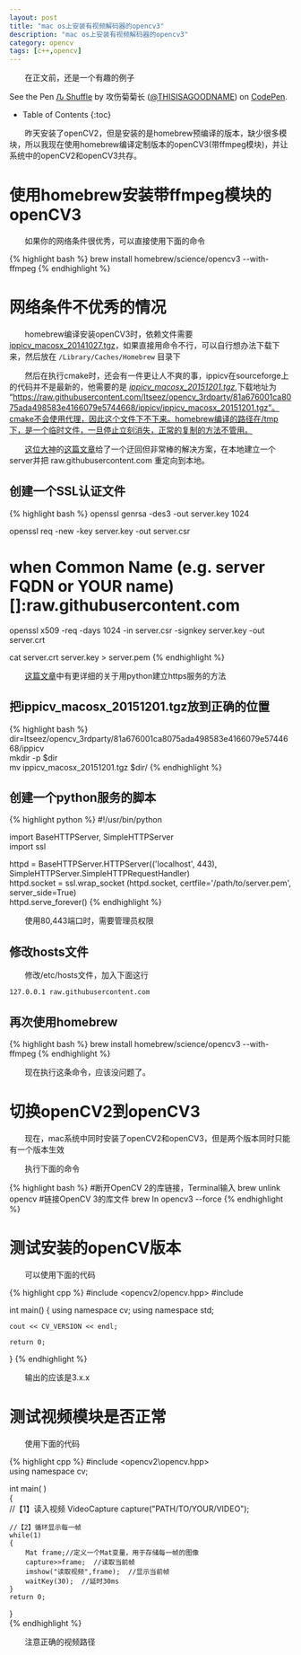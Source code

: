 ```yaml
---
layout: post
title: "mac os上安装有视频解码器的opencv3"
description: "mac os上安装有视频解码器的opencv3"
category: opencv
tags: [c++,opencv]
---
```


&#160; &#160; &#160; &#160;在正文前，还是一个有趣的例子

<p data-height="484" data-theme-id="0" data-slug-hash="mPrrOL" data-default-tab="result" data-user="THISISAGOODNAME" data-preview="true" class="codepen">See the Pen <a href="http://codepen.io/THISISAGOODNAME/pen/mPrrOL/">Ԉ Shuffle</a> by 攻伤菊菊长 (<a href="http://codepen.io/THISISAGOODNAME">@THISISAGOODNAME</a>) on <a href="http://codepen.io">CodePen</a>.</p>
<script async src="//assets.codepen.io/assets/embed/ei.js"></script>

<!-- more -->

* Table of Contents
{:toc}

&#160; &#160; &#160; &#160;昨天安装了openCV2，但是安装的是homebrew预编译的版本，缺少很多模块，所以我现在使用homebrew编译定制版本的openCV3(带ffmpeg模块)，并让系统中的openCV2和openCV3共存。

# 使用homebrew安装带ffmpeg模块的openCV3

&#160; &#160; &#160; &#160;如果你的网络条件很优秀，可以直接使用下面的命令

{% highlight bash %}
brew install homebrew/science/opencv3 --with-ffmpeg
{% endhighlight %}

# 网络条件不优秀的情况

&#160; &#160; &#160; &#160;homebrew编译安装openCV3时，依赖文件需要 [ippicv_macosx_20141027.tgz](https://downloads.sourceforge.net/project/opencvlibrary/3rdparty/ippicv/ippicv_macosx_20141027.tgz)，如果直接用命令不行，可以自行想办法下载下来，然后放在 `/Library/Caches/Homebrew` 目录下

&#160; &#160; &#160; &#160;然后在执行cmake时，还会有一件更让人不爽的事，ippicv在sourceforge上的代码并不是最新的，他需要的是 [*ippicv_macosx_20151201.tgz*](https://raw.githubusercontent.com/Itseez/opencv_3rdparty/81a676001ca8075ada498583e4166079e5744668/ippicv/ippicv_macosx_20151201.tgz),下载地址为 “https://raw.githubusercontent.com/Itseez/opencv_3rdparty/81a676001ca8075ada498583e4166079e5744668/ippicv/ippicv_macosx_20151201.tgz”。cmake不会使用代理，因此这个文件下不下来。homebrew编译的路径在/tmp下，是一个临时文件，一旦停止立刻消失，正常的复制的方法不管用。

&#160; &#160; &#160; &#160;[这位大神](http://libzx.so/)的[这篇文章](http://libzx.so/main/learning/2015/12/24/install-opencv3-on-osx-el-capitan.html)给了一个迂回但非常棒的解决方案，在本地建立一个server并把 raw.githubusercontent.com 重定向到本地。

## 创建一个SSL认证文件

{% highlight bash %}
openssl genrsa -des3 -out server.key 1024  

openssl req -new -key server.key -out server.csr  
# when Common Name (e.g. server FQDN or YOUR name) []:raw.githubusercontent.com  

openssl x509 -req -days 1024 -in server.csr -signkey server.key -out server.crt  

cat server.crt server.key > server.pem
{% endhighlight %}

&#160; &#160; &#160; &#160;[这篇文章](http://pankajmalhotra.com/Simple-HTTPS-Server-In-Python-Using-Self-Signed-Certs/)中有更详细的关于用python建立https服务的方法

## 把ippicv_macosx_20151201.tgz放到正确的位置

{% highlight bash %}
dir=Itseez/opencv_3rdparty/81a676001ca8075ada498583e4166079e5744668/ippicv  
mkdir -p $dir  
mv ippicv_macosx_20151201.tgz $dir/ 
{% endhighlight %}

## 创建一个python服务的脚本

{% highlight python %}
#!/usr/bin/python  
  
import BaseHTTPServer, SimpleHTTPServer  
import ssl  
  
httpd = BaseHTTPServer.HTTPServer(('localhost', 443), SimpleHTTPServer.SimpleHTTPRequestHandler)  
httpd.socket = ssl.wrap_socket (httpd.socket, certfile='/path/to/server.pem', server_side=True)  
httpd.serve_forever() 
{% endhighlight %}

&#160; &#160; &#160; &#160;使用80,443端口时，需要管理员权限

## 修改hosts文件

&#160; &#160; &#160; &#160;修改/etc/hosts文件，加入下面这行

<pre><code>127.0.0.1 raw.githubusercontent.com</code></pre>


## 再次使用homebrew

{% highlight bash %}
brew install homebrew/science/opencv3 --with-ffmpeg
{% endhighlight %}

&#160; &#160; &#160; &#160;现在执行这条命令，应该没问题了。

# 切换openCV2到openCV3

&#160; &#160; &#160; &#160;现在，mac系统中同时安装了openCV2和openCV3，但是两个版本同时只能有一个版本生效

&#160; &#160; &#160; &#160;执行下面的命令

{% highlight bash %}
#断开OpenCV 2的库链接，Terminal输入
brew unlink opencv
#链接OpenCV 3的库文件
brew ln opencv3 --force
{% endhighlight %}

# 测试安装的openCV版本

&#160; &#160; &#160; &#160;可以使用下面的代码

{% highlight cpp %}
#include <opencv2/opencv.hpp>
#include <iostream>

int main() {
    using namespace cv;
    using namespace std;

    cout << CV_VERSION << endl;

    return 0;
}
{% endhighlight %}

&#160; &#160; &#160; &#160;输出的应该是3.x.x

# 测试视频模块是否正常

&#160; &#160; &#160; &#160;使用下面的代码

{% highlight cpp %}
#include <opencv2\opencv.hpp>  
using namespace cv;  

int main( )  
{  
	//【1】读入视频
	VideoCapture capture("PATH/TO/YOUR/VIDEO");

	//【2】循环显示每一帧
	while(1)  
	{  
		Mat frame;//定义一个Mat变量，用于存储每一帧的图像
		capture>>frame;  //读取当前帧
		imshow("读取视频",frame);  //显示当前帧
		waitKey(30);  //延时30ms
	}  
	return 0;     
}  
{% endhighlight %}

&#160; &#160; &#160; &#160;注意正确的视频路径

